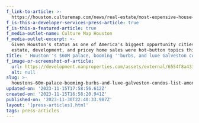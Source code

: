 ```yaml
---
f_link-to-article: >-
  https://houston.culturemap.com/news/real-estate/most-expensive-house-for-sale-houston-galveston/
f_is-this-a-developer-services-press-article: true
f_is-this-a-featured-article: true
f_media-outlet-name: Culture Map Houston
f_media-outlet-excerpt: >-
  Given Houston's status as one of America's biggest opportunity cities, real
  estate, development, and pricey home sales were hot-button topics this year.
title: ' Houston''s $60M palace, booming ''burbs, and luxe Galveston condos list among 2022''s top real estate stories'
f_image-or-screenshot-of-article:
  url: https://development.nanproperties.com/assets/external/6554f8a431cb08cd3e64fa6d_screenshot202023-11-1620005804.png
  alt: null
slug: >-
  houstons-60m-palace-booming-burbs-and-luxe-galveston-condos-list-among-2022s-top-real-estate-stories
updated-on: '2023-11-15T17:58:56.612Z'
created-on: '2023-11-15T16:58:20.941Z'
published-on: '2023-11-30T22:40:33.987Z'
layout: '[press-articles].html'
tags: press-articles
---
```



